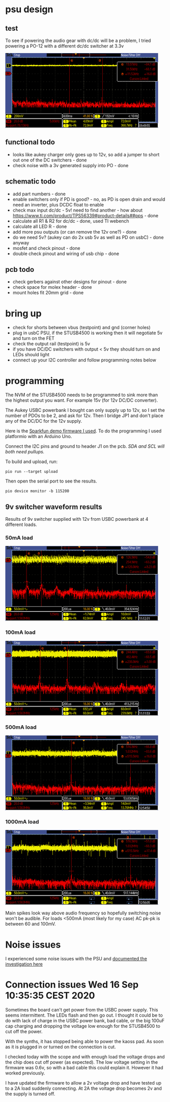 # psu design

## test

To see if powering the audio gear with dc/dc will be a problem, I tried powering a PO-12 with a different dc/dc switcher at 3.3v

![fft audio noise](dcdc-po-out.png)

## functional todo

* looks like aukey charger only goes up to 12v, so add a jumper to short out one of the DC switchers - done
* check noise with a 3v generated supply into PO - done

## schematic todo

* add part numbers - done
* enable switchers only if PD is good? - no, as PD is open drain and would need an inverter, plus DCDC float to enable
* check max input dc/dc - 5v! need to find another - how about https://www.ti.com/product/TPS56339#product-details##pps - done
* calculate all R1 & R2 for dc/dc - done, used TI webench
* calculate all LED R  - done
* add more psu outputs (or can remove the 12v one?) - done
* do we need 5v? (aukey can do 2x usb 5v as well as PD on usbC) - done anyway
* mosfet and check pinout - done
* double check pinout and wiring of usb chip - done

## pcb todo

* check gerbers against other designs for pinout - done
* check space for molex header - done
* mount holes fit 20mm grid - done

# bring up

* check for shorts between vbus (testpoint) and gnd (corner holes)
* plug in usbC PSU, if the STUSB4500 is working then it will negotiate 5v and turn on the FET
* check the output rail (testpoint) is 5v
* if you have DC/DC switchers with output < 5v they should turn on and LEDs should light
* connect up your I2C controller and follow programming notes below

# programming

The NVM of the STUSB4500 needs to be programmed to sink more than the highest output you want. 
For example 15v (for 12v DC/DC converter).

The Aukey USBC powerbank I bought can only supply up to 12v, so I set the number of PDOs to be 2, and 
ask for 12v. Then I bridge JP1 and don't place any of the DC/DC for the 12v supply.

Here is the [Sparkfun demo firmware I used](../firmware/src/program.ino). To do the programming I used platformio with an Arduino Uno.

Connect the I2C pins and ground to header J1 on the pcb. *SDA and SCL will both need pullups.*

To build and upload, run:

    pio run --target upload

Then open the serial port to see the results.

    pio device monitor -b 115200

## 9v switcher waveform results

Results of 9v switcher supplied with 12v from USBC powerbank at 4 different loads.

### 50mA load
![9v dcdc 50mA](9v-dcdc-50mA.PNG)

### 100mA load
![9v dcdc 100mA](9v-dcdc-100mA.PNG)

### 500mA load
![9v dcdc 500mA](9v-dcdc-500mA.PNG)

### 1000mA load
![9v dcdc 1000mA](9v-dcdc-1000mA.PNG)

Main spikes look way above audio frequency so hopefully switching noise won't be audible.
For loads <500mA (most likely for my case) AC pk-pk is between 60 and 100mV.

# Noise issues

I experienced some noise issues with the PSU and [documented the investigation here](noise_issue.md)

# Connection issues Wed 16 Sep 10:35:35 CEST 2020

Sometimes the board can't get power from the USBC power supply. This seems intermittent.
The LEDs flash and then go out. I thought it could be to do with lack of charge in the USBC power bank, bad cable,
or the big 100uF cap charging and dropping the voltage low enough for the STUSB4500 to cut off the power.

With the synths, it has stopped being able to power the kaoss pad. As soon as it is plugged in or turned on
the connection is cut.

I checked today with the scope and with enough load the voltage drops and the chip does cut off power (as expected).
The low voltage setting in the firmware was 0.6v, so with a bad cable this could explain it. However it had worked
previously.

I have updated the firmware to allow a 2v voltage drop and have tested up to a 2A load suddenly connecting. At 2A
the voltage drop becomes 2v and the supply is turned off.
